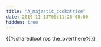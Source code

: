 ```yaml
---
title: "A_majestic_cockatrice"
date: 2019-11-13T00:11:28-08:00
hidden: true
---
```


{{%sharedloot ros the_overthere%}}